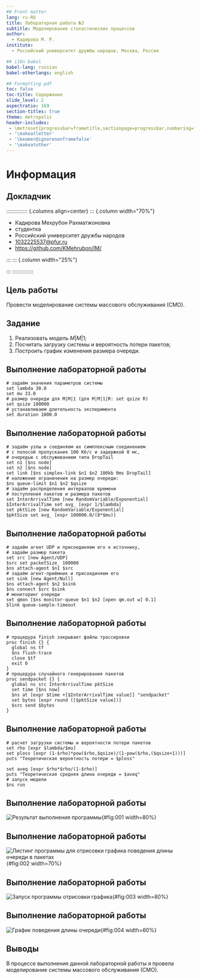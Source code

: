 ```yaml
---
## Front matter
lang: ru-RU
title: Лабораторная работа №3
subtitle: Моделирование стохастических процессов
author:
  - Кадирова М. Р.
institute:
  - Российский университет дружбы народов, Москва, Россия

## i18n babel
babel-lang: russian
babel-otherlangs: english

## Formatting pdf
toc: false
toc-title: Содержание
slide_level: 2
aspectratio: 169
section-titles: true
theme: metropolis
header-includes:
 - \metroset{progressbar=frametitle,sectionpage=progressbar,numbering=fraction}
 - '\makeatletter'
 - '\beamer@ignorenonframefalse'
 - '\makeatother'
---
```


# Информация

## Докладчик

:::::::::::::: {.columns align=center}
::: {.column width="70%"}

  * Кадирова Мехрубон Рахматжоновна
  * студентка
  * Российский университет дружбы народов
  * [1032225537@pfur.ru](mailto:1032225537@pfur.ru)
  * <https://github.com/KMehrubon/IM/>

:::
::: {.column width="25%"}


:::
::::::::::::::

## Цель работы

Провести моделирование системы массового обслуживания (СМО).

## Задание

1. Реализовать модель $M|M|1$;
2. Посчитать загрузку системы и вероятность потери пакетов;
3. Построить график изменения размера очереди.

## Выполнение лабораторной работы

```
# задаём значения параметров системы
set lambda 30.0
set mu 33.0
# размер очереди для M|M|1 (для M|M|1|R: set qsize R)
set qsize 100000
# устанавливаем длительность эксперимента
set duration 1000.0
```

## Выполнение лабораторной работы

```
# задаём узлы и соединяем их симплексным соединением
# с полосой пропускания 100 Кб/с и задержкой 0 мс,
# очередью с обслуживанием типа DropTail
set n1 [$ns node]
set n2 [$ns node]
set link [$ns simplex-link $n1 $n2 100kb 0ms DropTail]
# наложение ограничения на размер очереди:
$ns queue-limit $n1 $n2 $qsize
# задаём распределения интервалов времени
# поступления пакетов и размера пакетов
set InterArrivalTime [new RandomVariable/Exponential]
$InterArrivalTime set avg_ [expr 1/$lambda]
set pktSize [new RandomVariable/Exponential]
$pktSize set avg_ [expr 100000.0/(8*$mu)]
```

## Выполнение лабораторной работы

```
# задаём агент UDP и присоединяем его к источнику,
# задаём размер пакета
set src [new Agent/UDP]
$src set packetSize_ 100000
$ns attach-agent $n1 $src
# задаём агент-приёмник и присоединяем его
set sink [new Agent/Null]
$ns attach-agent $n2 $sink
$ns connect $src $sink
# мониторинг очереди
set qmon [$ns monitor-queue $n1 $n2 [open qm.out w] 0.1]
$link queue-sample-timeout
```

## Выполнение лабораторной работы

```
# процедура finish закрывает файлы трассировки
proc finish {} {
  global ns tf
  $ns flush-trace
  close $tf
  exit 0
}
# процедура случайного генерирования пакетов
proc sendpacket {} {
  global ns src InterArrivalTime pktSize
  set time [$ns now]
  $ns at [expr $time +[$InterArrivalTime value]] "sendpacket"
  set bytes [expr round ([$pktSize value])]
  $src send $bytes
}
```

## Выполнение лабораторной работы

```
# расчет загрузки системы и вероятности потери пакетов
set rho [expr $lambda/$mu]
set ploss [expr (1-$rho)*pow($rho,$qsize)/(1-pow($rho,($qsize+1)))]
puts "Теоретическая вероятность потери = $ploss"

set aveq [expr $rho*$rho/(1-$rho)]
puts "Теоретическая средняя длина очереди = $aveq"
# запуск модели
$ns run
```

## Выполнение лабораторной работы

![Результат выполнения программы](image/1.png){#fig:001 width=80%}

## Выполнение лабораторной работы

![Листинг программы для отрисовки графика поведения длины очереди в пакетах](image/4.png){#fig:002 width=70%}

## Выполнение лабораторной работы

![Запуск программы отрисовки графика](image/2.png){#fig:003 width=80%}

## Выполнение лабораторной работы

![График поведения длины очереди](image/3.png){#fig:004 width=60%}

## Выводы

В процессе выполнения данной лабораторной работы я провела моделирование системы массового обслуживания (СМО).
